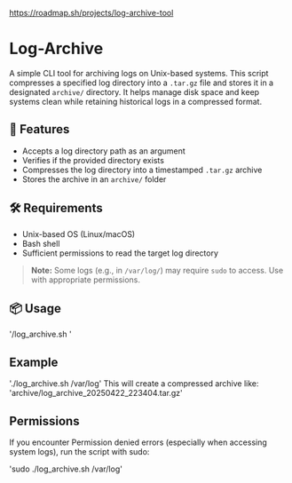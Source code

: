 https://roadmap.sh/projects/log-archive-tool

# Log-Archive

A simple CLI tool for archiving logs on Unix-based systems. This script compresses a specified log directory into a `.tar.gz` file and stores it in a designated `archive/` directory. It helps manage disk space and keep systems clean while retaining historical logs in a compressed format.

## 📌 Features

- Accepts a log directory path as an argument
- Verifies if the provided directory exists
- Compresses the log directory into a timestamped `.tar.gz` archive
- Stores the archive in an `archive/` folder

## 🛠️ Requirements

- Unix-based OS (Linux/macOS)
- Bash shell
- Sufficient permissions to read the target log directory

> **Note:** Some logs (e.g., in `/var/log/`) may require `sudo` to access. Use with appropriate permissions.

## 📦 Usage


'/log_archive.sh <log-directory>'


## Example
'./log_archive.sh /var/log'
This will create a compressed archive like:
'archive/log_archive_20250422_223404.tar.gz'


## Permissions 

If you encounter Permission denied errors (especially when accessing system logs), run the script with sudo:

'sudo ./log_archive.sh /var/log'
